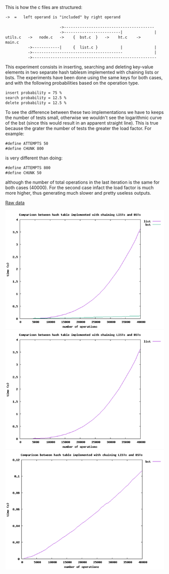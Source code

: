 This is how the c files are structured:
```
->  =   left operand is "included" by right operand

                        ->----------------------------------------
                        ->-------------------------|              |
utils.c   ->   node.c   ->    {  bst.c  }   ->    ht.c    ->     main.c
          ->------------|     {  list.c }          |              |
          ->----------------------------------------              |
          ->-------------------------------------------------------
```

This experiment consists in inserting, searching and deleting key-value 
elements in two separate hash tablesm implemented with chaining lists or bsts. 
The experiments have been done using the same keys for both cases, and with the 
following probabilities based on the operation type.

```
insert probability = 75 %
search probability = 12.5 %
delete probability = 12.5 %
```

To see the difference between these two implementations we have to keeps the 
number of tests small, otherwise we wouldn't see the logarithmic curve 
of the bst (since this would result in an apparent straight line). This is true 
because the grater the number of tests the greater the load factor. For 
example:

```
#define ATTEMPTS 50
#define CHUNK 800
```

is very different than doing:

```
#define ATTEMPTS 800
#define CHUNK 50
```

although the number of total operations in the last iteration is the same for 
both cases (40000). For the second case infact the load factor is much 
more higher, thus generating much slower and pretty useless outputs.

[Raw data](https://raw.githubusercontent.com/free-unife/algorithms-and-data-structures/master/src/training16/assignments/c_version/01-bstHashTable/out.dat)

![comparison](https://raw.githubusercontent.com/free-unife/algorithms-and-data-structures/master/src/training16/assignments/c_version/01-bstHashTable/images/plot.png)
![list](https://raw.githubusercontent.com/free-unife/algorithms-and-data-structures/master/src/training16/assignments/c_version/01-bstHashTable/images/list.png)
![bst](https://raw.githubusercontent.com/free-unife/algorithms-and-data-structures/master/src/training16/assignments/c_version/01-bstHashTable/images/bst.png)
